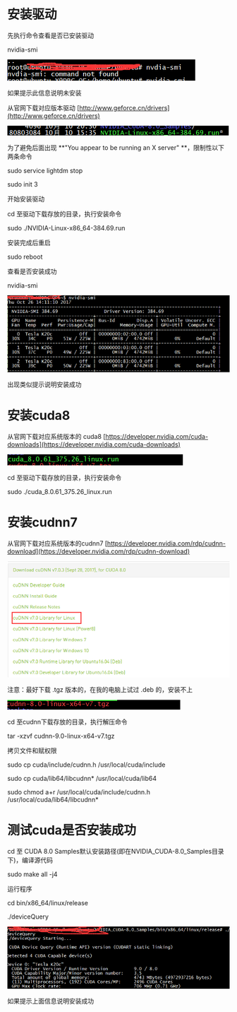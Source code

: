 # 安装驱动

先执行命令查看是否已安装驱动

nvidia-smi

![](/linuxcuda/assets/1_2.png)

如果提示此信息说明未安装

从官网下载对应版本驱动             [http://www.geforce.cn/drivers](http://www.geforce.cn/drivers)

![](/linuxcuda/assets/1_1.png)

为了避免后面出现 **"You appear to be running an X server" **，限制性以下两条命令

sudo service lightdm stop

sudo init 3

开始安装驱动

cd 至驱动下载存放的目录，执行安装命令

sudo ./NVIDIA-Linux-x86\_64-384.69.run

安装完成后重启

sudo reboot

查看是否安装成功

nvidia-smi

![](/linuxcuda/assets/1-3.png)

出现类似提示说明安装成功

# 安装cuda8

从官网下载对应系统版本的 cuda8  [https://developer.nvidia.com/cuda-downloads](https://developer.nvidia.com/cuda-downloads)

![](/linuxcuda/assets/1-4.png)

cd 至驱动下载存放的目录，执行安装命令

sudo ./cuda\_8.0.61\_375.26\_linux.run

# 安装cudnn7

从官网下载对应系统版本的cudnn7 [https://developer.nvidia.com/rdp/cudnn-download](https://developer.nvidia.com/rdp/cudnn-download)

![](/linuxcuda/assets/1-5.png)

注意：最好下载 .tgz 版本的，在我的电脑上试过 .deb 的，安装不上

![](/linuxcuda/assets/1-6.png)

cd 至cudnn下载存放的目录，执行解压命令

tar -xzvf cudnn-9.0-linux-x64-v7.tgz

拷贝文件和赋权限

sudo cp cuda/include/cudnn.h /usr/local/cuda/include

sudo cp cuda/lib64/libcudnn\* /usr/local/cuda/lib64

sudo chmod a+r /usr/local/cuda/include/cudnn.h /usr/local/cuda/lib64/libcudnn\*

# 测试cuda是否安装成功

cd 至 CUDA 8.0 Samples默认安装路径\(即在NVIDIA\_CUDA-8.0\_Samples目录下\)，编译源代码

sudo make all -j4

运行程序

cd bin/x86\_64/linux/release 

./deviceQuery

![](/linuxcuda/assets/1-7.png)

如果提示上面信息说明安装成功



